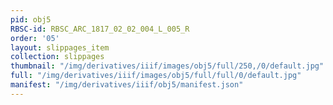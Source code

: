 ```yaml
---
pid: obj5
RBSC-id: RBSC_ARC_1817_02_02_004_L_005_R
order: '05'
layout: slippages_item
collection: slippages
thumbnail: "/img/derivatives/iiif/images/obj5/full/250,/0/default.jpg"
full: "/img/derivatives/iiif/images/obj5/full/full/0/default.jpg"
manifest: "/img/derivatives/iiif/obj5/manifest.json"
---
```

